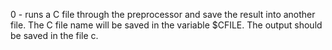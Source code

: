 0 - runs a C file through the preprocessor and save the result into another file. The C file name will be saved in the variable $CFILE. The output should be saved in the file c.
